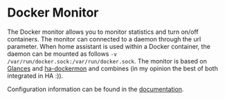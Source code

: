 # Docker Monitor

The Docker monitor allows you to monitor statistics and turn on/off containers. The monitor can connected to a daemon through the url parameter. When home assistant is used within a Docker container, the daemon can be mounted as follows `-v /var/run/docker.sock:/var/run/docker.sock`. The monitor is based on [Glances](https://github.com/nicolargo/glances) and [ha-dockermon](https://github.com/philhawthorne/ha-dockermon) and combines (in my opinion the best of both integrated in HA :)).

Configuration information can be found in the [documentation](https://github.com/Sanderhuisman/docker-monitor).
